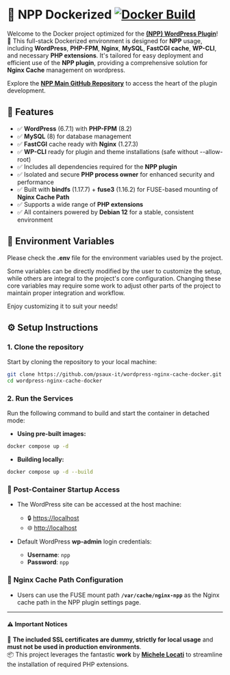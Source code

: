 # 🐳 NPP Dockerized  [![Docker Build](https://github.com/psaux-it/wordpress-nginx-cache-docker/actions/workflows/docker-publish.yml/badge.svg)](https://github.com/psaux-it/wordpress-nginx-cache-docker/actions/workflows/docker-publish.yml)

Welcome to the Docker project optimized for the **[(NPP) WordPress Plugin](https://wordpress.org/plugins/fastcgi-cache-purge-and-preload-nginx/)**! 🎉 This full-stack Dockerized environment is designed for **NPP** usage, including **WordPress**, **PHP-FPM**, **Nginx**, **MySQL**, **FastCGI cache**, **WP-CLI**, and necessary **PHP extensions**. It's tailored for easy deployment and efficient use of the **NPP plugin**, providing a comprehensive solution for **Nginx Cache** management on wordpress.

Explore the **[NPP Main GitHub Repository](https://github.com/psaux-it/nginx-fastcgi-cache-purge-and-preload)** to access the heart of the plugin development.

## 🔧 Features

- ✅ **WordPress** (6.7.1) with **PHP-FPM** (8.2)
- ✅ **MySQL** (8) for database management
- ✅ **FastCGI** cache ready with **Nginx** (1.27.3)
- ✅ **WP-CLI** ready for plugin and theme installations (safe without --allow-root)
- ✅ Includes all dependencies required for the **NPP plugin**
- ✅ Isolated and secure **PHP process owner** for enhanced security and performance
- ✅ Built with **bindfs** (1.17.7) + **fuse3** (1.16.2) for FUSE-based mounting of **Nginx Cache Path**
- ✅ Supports a wide range of **PHP extensions**
- ✅ All containers powered by **Debian 12** for a stable, consistent environment

## 🔑 Environment Variables

Please check the **.env** file for the environment variables used by the project.

Some variables can be directly modified by the user to customize the setup, while others are integral to the project's core configuration. Changing these core variables may require some work to adjust other parts of the project to maintain proper integration and workflow.

Enjoy customizing it to suit your needs!

## ⚙️️ Setup Instructions

### 1. Clone the repository

Start by cloning the repository to your local machine:

```bash
git clone https://github.com/psaux-it/wordpress-nginx-cache-docker.git
cd wordpress-nginx-cache-docker
```

### 2. Run the Services

Run the following command to build and start the container in detached mode:

- **Using pre-built images:**  

```bash
docker compose up -d
```

- **Building locally:**

```bash
docker compose up -d --build
```

### 🚀 **Post-Container Startup Access**
- The WordPress site can be accessed at the host machine:
  - 🔒 [https://localhost](https://localhost)
  - 🌐 [http://localhost](http://localhost)

- Default WordPress **wp-admin** login credentials:
  - **Username**: `npp`
  - **Password**: `npp`

### 🔧 **Nginx Cache Path Configuration**
- Users can use the FUSE mount path **`/var/cache/nginx-npp`** as the Nginx cache path in the NPP plugin settings page.

---
#### ⚠️ Important Notices
🚨 **The included SSL certificates are dummy, strictly for local usage** and **must not be used in production environments**.<br>
📦 This project leverages the fantastic **work** by **[Michele Locati](https://github.com/mlocati/docker-php-extension-installer)** to streamline the installation of required PHP extensions.
